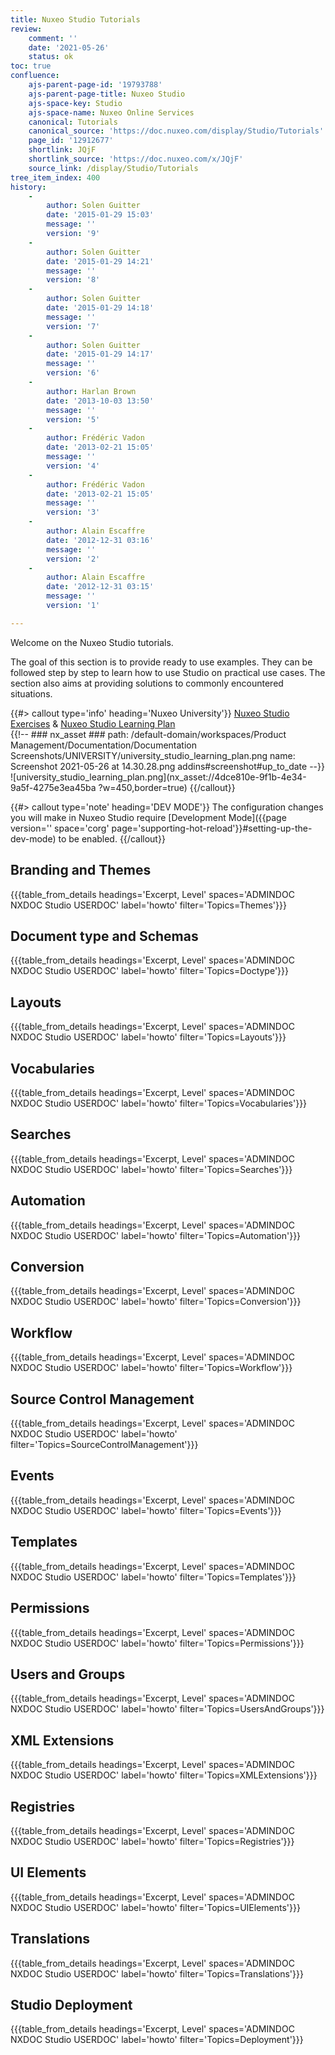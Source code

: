 ```yaml
---
title: Nuxeo Studio Tutorials
review:
    comment: ''
    date: '2021-05-26'
    status: ok
toc: true
confluence:
    ajs-parent-page-id: '19793788'
    ajs-parent-page-title: Nuxeo Studio
    ajs-space-key: Studio
    ajs-space-name: Nuxeo Online Services
    canonical: Tutorials
    canonical_source: 'https://doc.nuxeo.com/display/Studio/Tutorials'
    page_id: '12912677'
    shortlink: JQjF
    shortlink_source: 'https://doc.nuxeo.com/x/JQjF'
    source_link: /display/Studio/Tutorials
tree_item_index: 400
history:
    -
        author: Solen Guitter
        date: '2015-01-29 15:03'
        message: ''
        version: '9'
    -
        author: Solen Guitter
        date: '2015-01-29 14:21'
        message: ''
        version: '8'
    -
        author: Solen Guitter
        date: '2015-01-29 14:18'
        message: ''
        version: '7'
    -
        author: Solen Guitter
        date: '2015-01-29 14:17'
        message: ''
        version: '6'
    -
        author: Harlan Brown
        date: '2013-10-03 13:50'
        message: ''
        version: '5'
    -
        author: Frédéric Vadon
        date: '2013-02-21 15:05'
        message: ''
        version: '4'
    -
        author: Frédéric Vadon
        date: '2013-02-21 15:05'
        message: ''
        version: '3'
    -
        author: Alain Escaffre
        date: '2012-12-31 03:16'
        message: ''
        version: '2'
    -
        author: Alain Escaffre
        date: '2012-12-31 03:15'
        message: ''
        version: '1'

---
```


Welcome on the Nuxeo Studio tutorials.

The goal of this section is to provide ready to use examples. They can be followed step by step to learn how to use Studio on practical use cases. The section also aims at providing solutions to commonly encountered situations.

{{#> callout type='info' heading='Nuxeo University'}}
[Nuxeo Studio Exercises](https://university.hyland.com/courses/e4127) &
[Nuxeo Studio Learning Plan](https://university.hyland.com/learning-paths/l4181)</br>
{{!--     ### nx_asset ###
    path: /default-domain/workspaces/Product Management/Documentation/Documentation Screenshots/UNIVERSITY/university_studio_learning_plan.png
    name: Screenshot 2021-05-26 at 14.30.28.png
    addins#screenshot#up_to_date
--}}
![university_studio_learning_plan.png](nx_asset://4dce810e-9f1b-4e34-9a5f-4275e3ea45ba ?w=450,border=true)
{{/callout}}

{{#> callout type='note' heading='DEV MODE'}}
The configuration changes you will make in Nuxeo Studio require [Development Mode]({{page version='' space='corg' page='supporting-hot-reload'}}#setting-up-the-dev-mode) to be enabled.
{{/callout}}

## Branding and Themes

{{{table_from_details headings='Excerpt, Level' spaces='ADMINDOC NXDOC Studio USERDOC' label='howto' filter='Topics=Themes'}}}

## Document type and Schemas

{{{table_from_details headings='Excerpt, Level' spaces='ADMINDOC NXDOC Studio USERDOC' label='howto' filter='Topics=Doctype'}}}

## Layouts

{{{table_from_details headings='Excerpt, Level' spaces='ADMINDOC NXDOC Studio USERDOC' label='howto' filter='Topics=Layouts'}}}

## Vocabularies

{{{table_from_details headings='Excerpt, Level' spaces='ADMINDOC NXDOC Studio USERDOC' label='howto' filter='Topics=Vocabularies'}}}

## Searches

{{{table_from_details headings='Excerpt, Level' spaces='ADMINDOC NXDOC Studio USERDOC' label='howto' filter='Topics=Searches'}}}

## Automation

{{{table_from_details headings='Excerpt, Level' spaces='ADMINDOC NXDOC Studio USERDOC' label='howto' filter='Topics=Automation'}}}

## Conversion

{{{table_from_details headings='Excerpt, Level' spaces='ADMINDOC NXDOC Studio USERDOC' label='howto' filter='Topics=Conversion'}}}

## Workflow

{{{table_from_details headings='Excerpt, Level' spaces='ADMINDOC NXDOC Studio USERDOC' label='howto' filter='Topics=Workflow'}}}

## Source Control Management

{{{table_from_details headings='Excerpt, Level' spaces='ADMINDOC NXDOC Studio USERDOC' label='howto' filter='Topics=SourceControlManagement'}}}

## Events

{{{table_from_details headings='Excerpt, Level' spaces='ADMINDOC NXDOC Studio USERDOC' label='howto' filter='Topics=Events'}}}

## Templates

{{{table_from_details headings='Excerpt, Level' spaces='ADMINDOC NXDOC Studio USERDOC' label='howto' filter='Topics=Templates'}}}

## Permissions

{{{table_from_details headings='Excerpt, Level' spaces='ADMINDOC NXDOC Studio USERDOC' label='howto' filter='Topics=Permissions'}}}

## Users and Groups

{{{table_from_details headings='Excerpt, Level' spaces='ADMINDOC NXDOC Studio USERDOC' label='howto' filter='Topics=UsersAndGroups'}}}

## XML Extensions

{{{table_from_details headings='Excerpt, Level' spaces='ADMINDOC NXDOC Studio USERDOC' label='howto' filter='Topics=XMLExtensions'}}}

## Registries

{{{table_from_details headings='Excerpt, Level' spaces='ADMINDOC NXDOC Studio USERDOC' label='howto' filter='Topics=Registries'}}}

## UI Elements

{{{table_from_details headings='Excerpt, Level' spaces='ADMINDOC NXDOC Studio USERDOC' label='howto' filter='Topics=UIElements'}}}

## Translations

{{{table_from_details headings='Excerpt, Level' spaces='ADMINDOC NXDOC Studio USERDOC' label='howto' filter='Topics=Translations'}}}

## Studio Deployment

{{{table_from_details headings='Excerpt, Level' spaces='ADMINDOC NXDOC Studio USERDOC' label='howto' filter='Topics=Deployment'}}}
